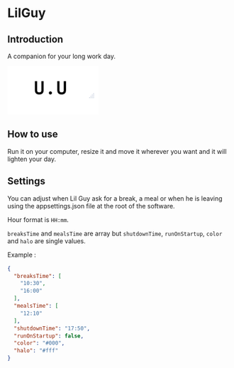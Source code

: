 # LilGuy

## Introduction

A companion for your long work day.

![](./Images/lilguy.png)

## How to use

Run it on your computer, resize it and move it wherever you want and it will lighten your day.

## Settings

You can adjust when Lil Guy ask for a break, a meal or when he is leaving using the appsettings.json file at the root of the software.

Hour format is `HH:mm`.

`breaksTime` and `mealsTime` are array but `shutdownTime`, `runOnStartup`, `color` and `halo` are single values.

Example :
```json
{
  "breaksTime": [
    "10:30",
    "16:00"
  ],
  "mealsTime": [
    "12:10"
  ],
  "shutdownTime": "17:50",
  "runOnStartup": false,
  "color": "#000",
  "halo": "#fff"
}
```